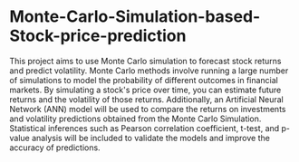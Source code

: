 # Monte-Carlo-Simulation-based-Stock-price-prediction

This project aims to use Monte Carlo simulation to forecast stock returns and predict volatility. Monte Carlo methods involve running a large number of simulations to model the probability of different outcomes in financial markets. By simulating a stock's price over time, you can estimate future returns and the volatility of those returns. Additionally, an Artificial Neural Network (ANN) model will be used to compare the returns on investments and volatility predictions obtained from the Monte Carlo Simulation. Statistical inferences such as Pearson correlation coefficient, t-test, and p-value analysis will be included to validate the models and improve the accuracy of predictions.
